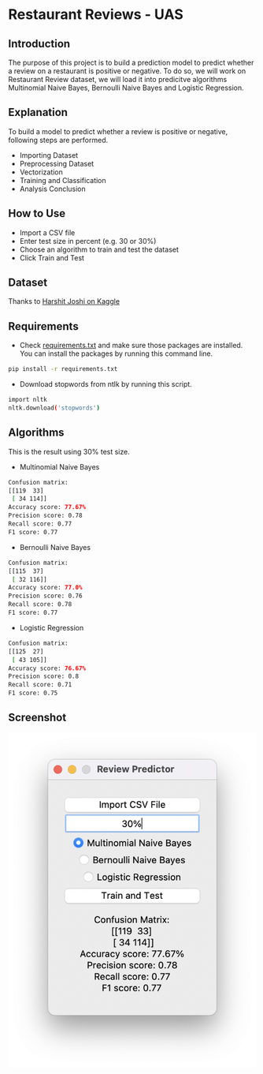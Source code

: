 # Restaurant Reviews - UAS

## Introduction
The purpose of this project is to build a prediction model to predict whether a review on a restaurant is positive or negative. To do so, we will work on Restaurant Review dataset, we will load it into predicitve algorithms Multinomial Naive Bayes, Bernoulli Naive Bayes and Logistic Regression.

## Explanation
To build a model to predict whether a review is positive or negative, following steps are performed.
- Importing Dataset
- Preprocessing Dataset
- Vectorization
- Training and Classification
- Analysis Conclusion

## How to Use
- Import a CSV file
- Enter test size in percent (e.g. 30 or 30%)
- Choose an algorithm to train and test the dataset
- Click Train and Test

## Dataset
Thanks to [Harshit Joshi on Kaggle](https://www.kaggle.com/hj5992/restaurantreviews)

## Requirements
- Check [requirements.txt](https://github.com/jacenyang/restaurant-reviews-uas/blob/master/requirements.txt) and make sure those packages are installed. You can install the packages by running this command line.
```sh
pip install -r requirements.txt 
```
- Download stopwords from ntlk by running this script.
```sh
import nltk
nltk.download('stopwords')
```

## Algorithms
This is the result using 30% test size.
- Multinomial Naive Bayes
```sh
Confusion matrix:
[[119  33]
 [ 34 114]]
Accuracy score: 77.67%
Precision score: 0.78
Recall score: 0.77
F1 score: 0.77
```
- Bernoulli Naive Bayes
```sh
Confusion matrix:
[[115  37]
 [ 32 116]]
Accuracy score: 77.0%
Precision score: 0.76
Recall score: 0.78
F1 score: 0.77
```
- Logistic Regression
```sh
Confusion matrix:
[[125  27]
 [ 43 105]]
Accuracy score: 76.67%
Precision score: 0.8
Recall score: 0.71
F1 score: 0.75
```

## Screenshot
![screenshot](screenshot.png)
